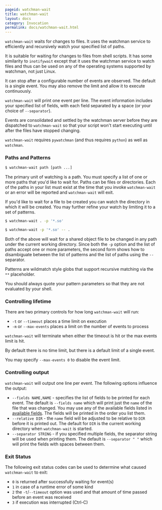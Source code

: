 ```yaml
---
pageid: watchman-wait
title: watchman-wait
layout: docs
category: Invocation
permalink: docs/watchman-wait.html
---
```


`watchman-wait` waits for changes to files.  It uses the watchman service to
efficiently and recursively watch your specified list of paths.

It is suitable for waiting for changes to files from shell scripts.  It has
some similarity to `inotifywait` except that it uses the watchman service to
watch files and thus can be used on any of the operating systems supported by
watchman, not just Linux.

It can stop after a configurable number of events are observed.  The default
is a single event.  You may also remove the limit and allow it to execute
continuously.

`watchman-wait` will print one event per line.  The event information includes
your specified list of fields, with each field separated by a space (or your
choice of `--separator`).

Events are consolidated and settled by the watchman server before they are
dispatched to `watchman-wait` so that your script won't start executing
until after the files have stopped changing.

`watchman-wait` requires `pywatchman` (and thus requires `python`) as well as
`watchman`.

### Paths and Patterns

```bash
$ watchman-wait path [path ...]
```

The primary unit of watching is a path.  You must specify a list of one or more
paths that you'd like to wait for.  Paths can be files or directories.  Each of
the paths in your list must exist at the time that you invoke `watchman-wait`
or an error will be reported and `watchman-wait` will exit.

If you'd like to wait for a file to be created you can watch the directory in
which it will be created.  You may further refine your watch by limiting it to
a set of patterns.

```bash
$ watchman-wait . -p '*.so'
```

```bash
$ watchman-wait -p '*.so' -- .
```

Both of the above will wait for a shared object file to be changed in any path
under the current working directory.  Since both the `-p` option and the list
of paths accept one or more parameters, the second form shows how to
disambiguate between the list of patterns and the list of paths using the `--`
separator.

Patterns are wildmatch style globs that support recursive matching via the `**`
placeholder.

You should always quote your pattern parameters so that they are not evaluated
by your shell.

### Controlling lifetime

There are two primary controls for how long `watchman-wait` will run:

* `-t` or `--timeout` places a time limit on execution
* `-m` or `--max-events` places a limit on the number of events to process

`watchman-wait` will terminate when either the timeout is hit or the max events
limit is hit.

By default there is no time limit, but there is a default limit of a single event.

You may specify `--max-events 0` to disable the event limit.

### Controlling output

`watchman-wait` will output one line per event.  The following options influence
the output:

* `--fields NAME,NAME` - specifies the list of fields to be printed for each
  event.  The default is `--fields name` which will print just the `name` of the
  file that was changed.  You may use any of the available fields listed in
  [available fields](/watchman/docs/cmd/query.html#available-fields).
  The fields will be printed in the order you list them.
* `--relative DIR` - the `name` field will be adjusted to be relative to `DIR`
  before it is printed out.  The default for `DIR` is the current working directory
  when `watchman-wait` is started.
* `--separator STRING` - if you specified multiple fields, the separator string
  will be used when printing them.  The default is `--separator " "` which will
  print the fields with spaces between them.

### Exit Status

The following exit status codes can be used to determine what caused
`watchman-wait` to exit:

* `0` is returned after successfully waiting for event(s)
* `1` in case of a runtime error of some kind
* `2` the `-t`/`--timeout` option was used and that amount of time passed
   before an event was received
* `3` if execution was interrupted (Ctrl-C)
